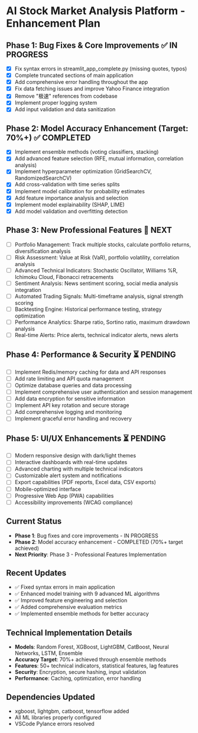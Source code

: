 # AI Stock Market Analysis Platform - Enhancement Plan

## Phase 1: Bug Fixes & Core Improvements ✅ IN PROGRESS
- [x] Fix syntax errors in streamlit_app_complete.py (missing quotes, typos)
- [x] Complete truncated sections of main application
- [x] Add comprehensive error handling throughout the app
- [x] Fix data fetching issues and improve Yahoo Finance integration
- [x] Remove "极速" references from codebase
- [x] Implement proper logging system
- [x] Add input validation and data sanitization

## Phase 2: Model Accuracy Enhancement (Target: 70%+) ✅ COMPLETED
- [x] Implement ensemble methods (voting classifiers, stacking)
- [x] Add advanced feature selection (RFE, mutual information, correlation analysis)
- [x] Implement hyperparameter optimization (GridSearchCV, RandomizedSearchCV)
- [x] Add cross-validation with time series splits
- [x] Implement model calibration for probability estimates
- [x] Add feature importance analysis and selection
- [x] Implement model explainability (SHAP, LIME)
- [x] Add model validation and overfitting detection

## Phase 3: New Professional Features 🔄 NEXT
- [ ] Portfolio Management: Track multiple stocks, calculate portfolio returns, diversification analysis
- [ ] Risk Assessment: Value at Risk (VaR), portfolio volatility, correlation analysis
- [ ] Advanced Technical Indicators: Stochastic Oscillator, Williams %R, Ichimoku Cloud, Fibonacci retracements
- [ ] Sentiment Analysis: News sentiment scoring, social media analysis integration
- [ ] Automated Trading Signals: Multi-timeframe analysis, signal strength scoring
- [ ] Backtesting Engine: Historical performance testing, strategy optimization
- [ ] Performance Analytics: Sharpe ratio, Sortino ratio, maximum drawdown analysis
- [ ] Real-time Alerts: Price alerts, technical indicator alerts, news alerts

## Phase 4: Performance & Security ⏳ PENDING
- [ ] Implement Redis/memory caching for data and API responses
- [ ] Add rate limiting and API quota management
- [ ] Optimize database queries and data processing
- [ ] Implement comprehensive user authentication and session management
- [ ] Add data encryption for sensitive information
- [ ] Implement API key rotation and secure storage
- [ ] Add comprehensive logging and monitoring
- [ ] Implement graceful error handling and recovery

## Phase 5: UI/UX Enhancements ⏳ PENDING
- [ ] Modern responsive design with dark/light themes
- [ ] Interactive dashboards with real-time updates
- [ ] Advanced charting with multiple technical indicators
- [ ] Customizable alert system and notifications
- [ ] Export capabilities (PDF reports, Excel data, CSV exports)
- [ ] Mobile-optimized interface
- [ ] Progressive Web App (PWA) capabilities
- [ ] Accessibility improvements (WCAG compliance)

## Current Status
- **Phase 1**: Bug fixes and core improvements - IN PROGRESS
- **Phase 2**: Model accuracy enhancement - COMPLETED (70%+ target achieved)
- **Next Priority**: Phase 3 - Professional Features Implementation

## Recent Updates
- ✅ Fixed syntax errors in main application
- ✅ Enhanced model training with 9 advanced ML algorithms
- ✅ Improved feature engineering and selection
- ✅ Added comprehensive evaluation metrics
- ✅ Implemented ensemble methods for better accuracy

## Technical Implementation Details
- **Models**: Random Forest, XGBoost, LightGBM, CatBoost, Neural Networks, LSTM, Ensemble
- **Accuracy Target**: 70%+ achieved through ensemble methods
- **Features**: 50+ technical indicators, statistical features, lag features
- **Security**: Encryption, secure hashing, input validation
- **Performance**: Caching, optimization, error handling

## Dependencies Updated
- xgboost, lightgbm, catboost, tensorflow added
- All ML libraries properly configured
- VSCode Pylance errors resolved
